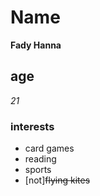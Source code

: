 # Name
__Fady Hanna__

## age
*21*

### interests
- card games
- reading 
- sports
- [not]~~flying kites~~ 